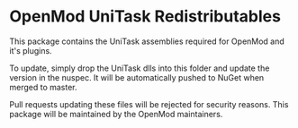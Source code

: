 # OpenMod UniTask Redistributables
This package contains the UniTask assemblies required for OpenMod and it's plugins.

To update, simply drop the UniTask dlls into this folder and update the version in the nuspec. It will be automatically pushed to NuGet when merged to master.

Pull requests updating these files will be rejected for security reasons. This package will be maintained by the OpenMod maintainers.